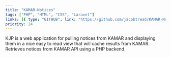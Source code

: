 ```yaml
---
title: "KAMAR-Notices"
tags: ["PHP", "HTML", "CSS", "Laravel"]
links: [{ type: "GITHUB", link: "https://github.com/jacobtread/KAMAR-Notices" }]
priority: 24
---
```


KJP is a web application for pulling notices from KAMAR and displaying them in a nice easy to read view that will cache results from KAMAR. Retrieves notices from KAMAR API using a PHP backend.
